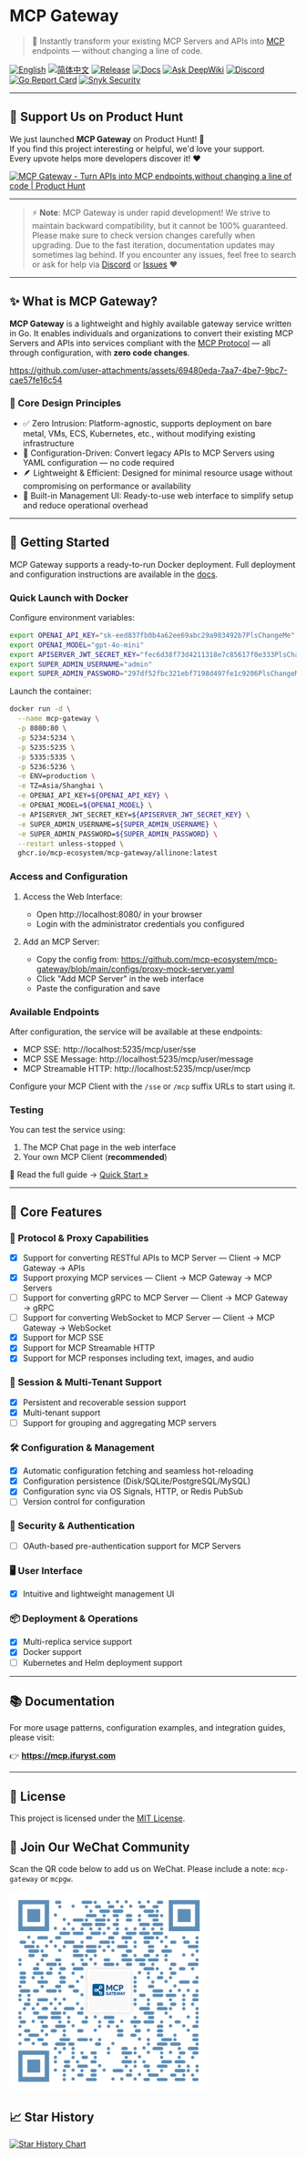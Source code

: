 # MCP Gateway

> 🚀 Instantly transform your existing MCP Servers and APIs into [MCP](https://modelcontextprotocol.io/) endpoints — without changing a line of code.

[![English](https://img.shields.io/badge/English-Click-yellow)](./README.md)
[![简体中文](https://img.shields.io/badge/简体中文-点击查看-orange)](docs/README.zh-CN.md)
[![Release](https://img.shields.io/github/v/release/mcp-ecosystem/mcp-gateway)](https://github.com/mcp-ecosystem/mcp-gateway/releases)
[![Docs](https://img.shields.io/badge/Docs-View%20Online-blue)](https://mcp.ifuryst.com)
[![Ask DeepWiki](https://deepwiki.com/badge.svg)](https://deepwiki.com/mcp-ecosystem/mcp-gateway)
[![Discord](https://img.shields.io/badge/Discord-Join%20our%20Discord-5865F2?logo=discord&logoColor=white)](https://discord.gg/udf69cT9TY)
[![Go Report Card](https://goreportcard.com/badge/github.com/mcp-ecosystem/mcp-gateway)](https://goreportcard.com/report/github.com/mcp-ecosystem/mcp-gateway)
[![Snyk Security](https://img.shields.io/badge/Snyk-Secure-blueviolet?logo=snyk)](https://snyk.io/test/github/mcp-ecosystem/mcp-gateway)

---

## 🎯 Support Us on Product Hunt

We just launched **MCP Gateway** on Product Hunt! 🚀  
If you find this project interesting or helpful, we'd love your support.  
Every upvote helps more developers discover it! ❤️

<a href="https://www.producthunt.com/posts/mcp-gateway?embed=true&utm_source=badge-featured&utm_medium=badge&utm_souce=badge-mcp&#0045;gateway" target="_blank"><img src="https://api.producthunt.com/widgets/embed-image/v1/featured.svg?post_id=958310&theme=light&t=1745767484477" alt="MCP&#0032;Gateway - Turn&#0032;APIs&#0032;into&#0032;MCP&#0032;endpoints&#0044;without&#0032;changing&#0032;a&#0032;line&#0032;of&#0032;code | Product Hunt" style="width: 250px; height: 54px;" width="250" height="54" /></a>

---

> ⚡ **Note**: MCP Gateway is under rapid development! We strive to maintain backward compatibility, but it cannot be 100% guaranteed. Please make sure to check version changes carefully when upgrading. Due to the fast iteration, documentation updates may sometimes lag behind. If you encounter any issues, feel free to search or ask for help via [Discord](https://discord.gg/udf69cT9TY) or [Issues](https://github.com/mcp-ecosystem/mcp-gateway/issues) ❤️

---

## ✨ What is MCP Gateway?

**MCP Gateway** is a lightweight and highly available gateway service written in Go. It enables individuals and organizations to convert their existing MCP Servers and APIs into services compliant with the [MCP Protocol](https://modelcontextprotocol.io/) — all through configuration, with **zero code changes**.

https://github.com/user-attachments/assets/69480eda-7aa7-4be7-9bc7-cae57fe16c54

### 🔧 Core Design Principles

- ✅ Zero Intrusion: Platform-agnostic, supports deployment on bare metal, VMs, ECS, Kubernetes, etc., without modifying existing infrastructure
- 🔄 Configuration-Driven: Convert legacy APIs to MCP Servers using YAML configuration — no code required
- 🪶 Lightweight & Efficient: Designed for minimal resource usage without compromising on performance or availability
- 🧭 Built-in Management UI: Ready-to-use web interface to simplify setup and reduce operational overhead

---

## 🚀 Getting Started

MCP Gateway supports a ready-to-run Docker deployment. Full deployment and configuration instructions are available in the [docs](https://mcp.ifuryst.com/getting-started/quick-start).

### Quick Launch with Docker

Configure environment variables:

```bash
export OPENAI_API_KEY="sk-eed837fb0b4a62ee69abc29a983492b7PlsChangeMe"
export OPENAI_MODEL="gpt-4o-mini"
export APISERVER_JWT_SECRET_KEY="fec6d38f73d4211318e7c85617f0e333PlsChangeMe"
export SUPER_ADMIN_USERNAME="admin"
export SUPER_ADMIN_PASSWORD="297df52fbc321ebf7198d497fe1c9206PlsChangeMe"
```

Launch the container:

```bash
docker run -d \
  --name mcp-gateway \
  -p 8080:80 \
  -p 5234:5234 \
  -p 5235:5235 \
  -p 5335:5335 \
  -p 5236:5236 \
  -e ENV=production \
  -e TZ=Asia/Shanghai \
  -e OPENAI_API_KEY=${OPENAI_API_KEY} \
  -e OPENAI_MODEL=${OPENAI_MODEL} \
  -e APISERVER_JWT_SECRET_KEY=${APISERVER_JWT_SECRET_KEY} \
  -e SUPER_ADMIN_USERNAME=${SUPER_ADMIN_USERNAME} \
  -e SUPER_ADMIN_PASSWORD=${SUPER_ADMIN_PASSWORD} \
  --restart unless-stopped \
  ghcr.io/mcp-ecosystem/mcp-gateway/allinone:latest
```

### Access and Configuration

1. Access the Web Interface:
   - Open http://localhost:8080/ in your browser
   - Login with the administrator credentials you configured

2. Add an MCP Server:
   - Copy the config from: https://github.com/mcp-ecosystem/mcp-gateway/blob/main/configs/proxy-mock-server.yaml
   - Click "Add MCP Server" in the web interface
   - Paste the configuration and save

### Available Endpoints

After configuration, the service will be available at these endpoints:

- MCP SSE: http://localhost:5235/mcp/user/sse
- MCP SSE Message: http://localhost:5235/mcp/user/message
- MCP Streamable HTTP: http://localhost:5235/mcp/user/mcp

Configure your MCP Client with the `/sse` or `/mcp` suffix URLs to start using it.

### Testing

You can test the service using:

1. The MCP Chat page in the web interface
2. Your own MCP Client (**recommended**)

📖 Read the full guide → [Quick Start »](https://mcp.ifuryst.com/getting-started/quick-start)

---

## 🚀 Core Features

### 🔌 Protocol & Proxy Capabilities
- [x] Support for converting RESTful APIs to MCP Server — Client → MCP Gateway → APIs  
- [x] Support proxying MCP services — Client → MCP Gateway → MCP Servers  
- [ ] Support for converting gRPC to MCP Server — Client → MCP Gateway → gRPC  
- [ ] Support for converting WebSocket to MCP Server — Client → MCP Gateway → WebSocket  
- [x] Support for MCP SSE  
- [x] Support for MCP Streamable HTTP  
- [x] Support for MCP responses including text, images, and audio  

### 🧠 Session & Multi-Tenant Support
- [x] Persistent and recoverable session support  
- [x] Multi-tenant support  
- [ ] Support for grouping and aggregating MCP servers  

### 🛠 Configuration & Management
- [x] Automatic configuration fetching and seamless hot-reloading  
- [x] Configuration persistence (Disk/SQLite/PostgreSQL/MySQL)  
- [x] Configuration sync via OS Signals, HTTP, or Redis PubSub  
- [ ] Version control for configuration  

### 🔐 Security & Authentication
- [ ] OAuth-based pre-authentication support for MCP Servers  

### 🖥 User Interface
- [x] Intuitive and lightweight management UI  

### 📦 Deployment & Operations
- [x] Multi-replica service support  
- [x] Docker support  
- [ ] Kubernetes and Helm deployment support  

---

## 📚 Documentation

For more usage patterns, configuration examples, and integration guides, please visit:

👉 **https://mcp.ifuryst.com**

---

## 📄 License

This project is licensed under the [MIT License](LICENSE).

## 💬 Join Our WeChat Community

Scan the QR code below to add us on WeChat. Please include a note: `mcp-gateway` or `mcpgw`.

<img src="web/public/wechat-qrcode.png" alt="WeChat QR Code" width="350" height="350" />

## 📈 Star History

[![Star History Chart](https://api.star-history.com/svg?repos=mcp-ecosystem/mcp-gateway&type=Date)](https://star-history.com/#mcp-ecosystem/mcp-gateway&Date)
